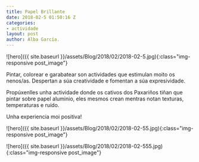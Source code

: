 ```yaml
---
title: Papel Brillante
date: 2018-02-5 01:50:16 Z
categories:
- actividade
layout: post
author: Alba García.
---
```


![hero]({{ site.baseurl }}/assets/Blog/2018/02/2018-02-5.jpg){:class="img-responsive post_image"}
<br>

Pintar, colorear e garabatear son actividades que estimulan moito os nenos/as. Despertan a súa creatividade e fomentan a súa expresividade.

Propúxenlles unha actividade donde os cativos dos Paxariños tiñan que pintar sobre papel aluminio, eles mesmos crean mentras notan texturas, temperaturas e ruído.

Unha experiencia moi positiva!


![hero]({{ site.baseurl }}/assets/Blog/2018/02/2018-02-55.jpg){:class="img-responsive post_image"}
<br>

![hero]({{ site.baseurl }}/assets/Blog/2018/02/2018-02-555.jpg){:class="img-responsive post_image"}
<br>